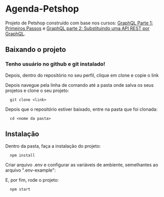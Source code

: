 # Agenda-Petshop

Projeto de Petshop construído com base nos cursos: [GraphQL Parte 1: Primeiros Passos](https://cursos.alura.com.br/course/graphql) e [GraphQL parte 2: Substituindo uma API REST por GraphQL](https://cursos.alura.com.br/course/graphql-parte-dois).

## Baixando o projeto

### Tenho usuário no github e git instalado!

Depois, dentro do repositório no seu perfil, clique em clone e copie o link

Depois navegue pela linha de comando até a pasta onde salva os seus projetos e clone o seu projeto:

```
  git clone <link>
```

Depois que o repositório estiver baixado, entre na pasta que foi clonada:

```
  cd <nome da pasta>
```

## Instalação

Dentro da pasta, faça a instalação do projeto:

```
  npm install
```

Criar arquivo .env e configurar as variáveis de ambiente, semelhantes ao arquivo ".env-example":

E, por fim, rode o projeto:

```
  npm start
```
